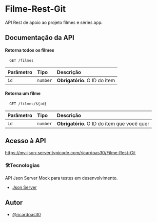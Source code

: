 # Filme-Rest-Git
API Rest de apoio ao projeto filmes e séries app.



## Documentação da API

#### Retorna todos os filmes

```http
  GET /filmes
```

| Parâmetro   | Tipo       | Descrição                           |
| :---------- | :--------- | :---------------------------------- |
| `id`      | `number` | **Obrigatório**. O ID do item |

#### Retorna um filme

```http
  GET /filmes/${id}
```

| Parâmetro   | Tipo       | Descrição                                   |
| :---------- | :--------- | :------------------------------------------ |
| `id`      | `number` | **Obrigatório**. O ID do item que você quer |


## Acesso à API
https://my-json-server.typicode.com/ricardoas30/Filme-Rest-Git


### 🛠Tecnologias

API Json Server Mock para testes em desenvolvimento.
- [Json Server](https://my-json-server.typicode.com/)

## Autor
- [@ricardoas30](https://github.com/ricardoas30)
